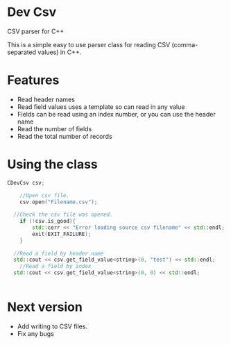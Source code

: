 # Dev Csv
CSV parser for C++

This is a simple easy to use parser class for reading CSV (comma-separated values) in C++.

# Features

- Read header names
- Read field values uses a template so can read in any value
- Fields can be read using an index number, or you can use the header name
- Read the number of fields
- Read the total number of records

# Using the class

```cpp
CDevCsv csv;

	//Open csv file.
	csv.open("Filename.csv");
  
  //Check the csv file was opened.
	if (!csv.is_good){
		std::cerr << "Error loading source csv filename" << std::endl;
		exit(EXIT_FAILURE);
	}
  
  //Read a field by header name
  std::cout << csv.get_field_value<string>(0, "test") << std::endl;
    //Read a field by index
  std::cout << csv.get_field_value<string>(0, 0) << std::endl;
  
```

# Next version
- Add writing to CSV files.
- Fix any bugs
